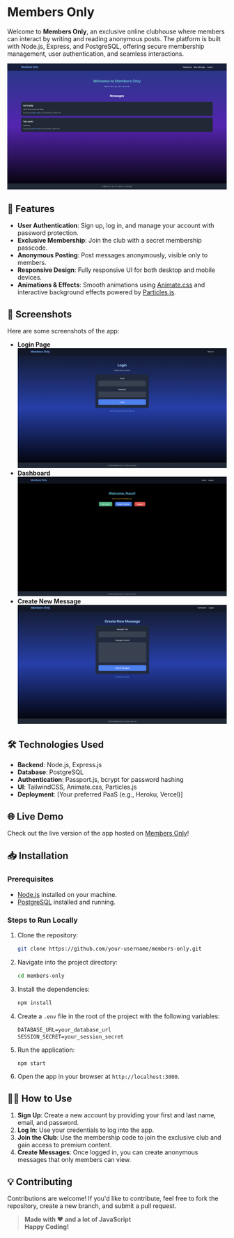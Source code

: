 # Members Only

Welcome to **Members Only**, an exclusive online clubhouse where members can interact by writing and reading anonymous posts. The platform is built with Node.js, Express, and PostgreSQL, offering secure membership management, user authentication, and seamless interactions.

![Banner Image](/public/images/banner.png)

## 🚀 Features

- **User Authentication**: Sign up, log in, and manage your account with password protection.
- **Exclusive Membership**: Join the club with a secret membership passcode.
- **Anonymous Posting**: Post messages anonymously, visible only to members.
- **Responsive Design**: Fully responsive UI for both desktop and mobile devices.
- **Animations & Effects**: Smooth animations using [Animate.css](https://animate.style/) and interactive background effects powered by [Particles.js](https://vincentgarreau.com/particles.js/).

## 📸 Screenshots

Here are some screenshots of the app:

- **Login Page**  
![Login Page](/public/images/login.png)
- **Dashboard**  
![Dashboard](/public/images/dashboard.png)
- **Create New Message**  
![Create New Message](/public/images/new-message.png)

## 🛠️ Technologies Used

- **Backend**: Node.js, Express.js
- **Database**: PostgreSQL
- **Authentication**: Passport.js, bcrypt for password hashing
- **UI**: TailwindCSS, Animate.css, Particles.js
- **Deployment**: [Your preferred PaaS (e.g., Heroku, Vercel)]

## 🌐 Live Demo

Check out the live version of the app hosted on [Members Only](https://members-only-a1g1.onrender.com)!

## 📥 Installation

### Prerequisites

- [Node.js](https://nodejs.org/) installed on your machine.
- [PostgreSQL](https://www.postgresql.org/) installed and running.

### Steps to Run Locally

1. Clone the repository:
    ```bash
    git clone https://github.com/your-username/members-only.git
    ```
2. Navigate into the project directory:
    ```bash
    cd members-only
    ```
3. Install the dependencies:
    ```bash
    npm install
    ```
4. Create a `.env` file in the root of the project with the following variables:
    ```env
    DATABASE_URL=your_database_url
    SESSION_SECRET=your_session_secret
    ```
5. Run the application:
    ```bash
    npm start
    ```
6. Open the app in your browser at `http://localhost:3000`.

## 🧑‍💻 How to Use

1. **Sign Up**: Create a new account by providing your first and last name, email, and password.
2. **Log In**: Use your credentials to log into the app.
3. **Join the Club**: Use the membership code to join the exclusive club and gain access to premium content.
4. **Create Messages**: Once logged in, you can create anonymous messages that only members can view.

## 💡 Contributing

Contributions are welcome! If you'd like to contribute, feel free to fork the repository, create a new branch, and submit a pull request.

> **Made with ❤️ and a lot of JavaScript**  
> **Happy Coding!**
